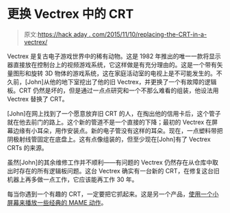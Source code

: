 # 更换 Vectrex 中的 CRT

> 原文:[https://hack aday . com/2015/11/10/replacing-the-CRT-in-a-vectrex/](https://hackaday.com/2015/11/10/replacing-the-crt-in-a-vectrex/)

Vectrex 是复古电子游戏世界中的稀有动物。这是 1982 年推出的唯一一款将显示器直接放在控制台上的视频游戏系统，它这样做是有充分理由的。这是一个带有矢量图形和旋转 3D 物体的游戏系统，这在家庭活动室的电视上是不可能发生的。不久前，[John]从他的地下室挖出了他的旧 Vectrex，并更换了一个有故障的逻辑板。CRT 仍然是坏的，但是通过一点点研究和一个不那么难看的组装，他设法用 Vectrex 替换了 CRT。

[John]在网上找到了一个愿意放弃旧 CRT 的人，在掏出他的信用卡后，这个管子就在他去前门的路上。这个新的管道不是一个直接的下降；最初的 Vectrex 在屏幕边缘有小耳朵，用作安装点。新的电子管没有这样的耳朵。现在，一点塑料带把阴极射线管固定在底盘上。这有点像组装的，但至少现在[John]有了 Vectrex CRTs 的来源。

虽然[John]的其余维修工作并不顺利——有问题的 Vectrex 仍然存在从仓库中取出时存在的所有逻辑板问题。这台 Vectrex 确实有一台新的 CRT，在修复这台旧机器上再多做一点工作，它应该能再工作 30 年。

每当你遇到一个有趣的 CRT，一定要把它抓起来。这是另一个产品，[使用一个小屏幕来播放一些经典的 MAME 动作](https://hackaday.com/2014/12/13/1-37-crt-restored-by-hacklab-for-miniature-mame-cabinet/)。